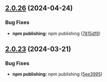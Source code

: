 ## [2.0.26](https://github.com/sg-developer-portal/docsify-sidebar-collapse/compare/v2.0.25...v2.0.26) (2024-04-24)


### Bug Fixes

* **npm publishing:** npm publishing ([7815df9](https://github.com/sg-developer-portal/docsify-sidebar-collapse/commit/7815df9a93015affc830c1fe378fffcb4b2ce07e))

## [2.0.23](https://github.com/sg-developer-portal/docsify-sidebar-collapse/compare/v2.0.22...v2.0.23) (2024-03-21)


### Bug Fixes

* **npm publishing:** npm publishing ([5ee3995](https://github.com/sg-developer-portal/docsify-sidebar-collapse/commit/5ee39955618599132974684650fbe41e40d212f1))
